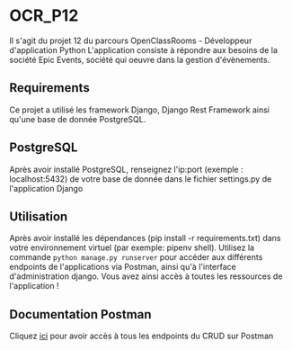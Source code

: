 # OCR_P12
Il s'agit du projet 12 du parcours OpenClassRooms - Développeur d'application Python
L'application consiste à répondre aux besoins de la société Epic Events, société qui oeuvre dans la gestion d'évènements.

## Requirements
Ce projet a utilisé les framework Django, Django Rest Framework ainsi qu'une base de donnée PostgreSQL.

## PostgreSQL
Après avoir installé PostgreSQL, renseignez l'ip:port (exemple : localhost:5432) de votre base de donnée dans le fichier settings.py de l'application Django
## Utilisation
Après avoir installé les dépendances (pip install -r requirements.txt) dans votre environnement virtuel (par exemple: pipenv shell).
Utilisez la commande ``` python manage.py runserver ``` pour accéder aux différents endpoints de l'applications via Postman, ainsi qu'à l'interface d'administration django.
Vous avez ainsi accès à toutes les ressources de l'application !

## Documentation Postman
Cliquez [ici](https://documenter.getpostman.com/view/18150156/Uyr5pzeU) pour avoir accès à tous les endpoints du CRUD sur Postman
